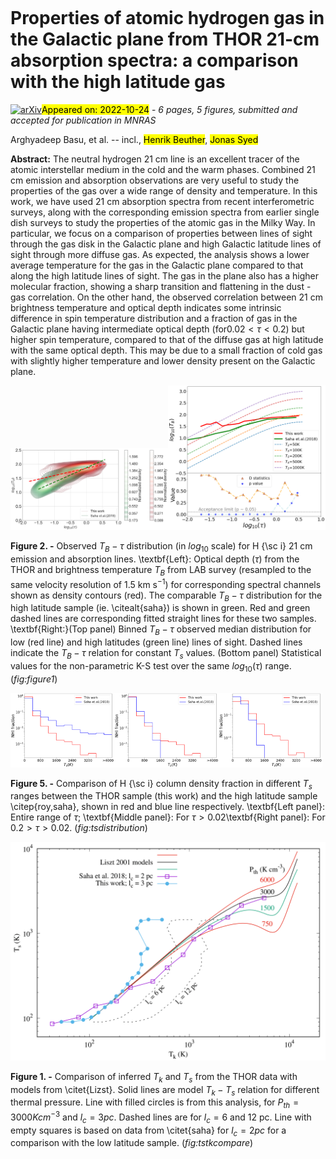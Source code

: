 <div class="macros" style="visibility:hidden;">
$\newcommand{\ensuremath}{}$
$\newcommand{\xspace}{}$
$\newcommand{\object}[1]{\texttt{#1}}$
$\newcommand{\farcs}{{.}''}$
$\newcommand{\farcm}{{.}'}$
$\newcommand{\arcsec}{''}$
$\newcommand{\arcmin}{'}$
$\newcommand{\ion}[2]{#1#2}$
$\newcommand{\textsc}[1]{\textrm{#1}}$
$\newcommand{\hl}[1]{\textrm{#1}}$
$\newcommand{\thebibliography}{\DeclareRobustCommand{\VAN}[3]{##3}\VANthebibliography}$</div>

<div class="macros" style="visibility:hidden;">
$\newcommand{$\ensuremath$}{}$
$\newcommand{$\xspace$}{}$
$\newcommand{$\object$}[1]{\texttt{#1}}$
$\newcommand{$\farcs$}{{.}''}$
$\newcommand{$\farcm$}{{.}'}$
$\newcommand{$\arcsec$}{''}$
$\newcommand{$\arcmin$}{'}$
$\newcommand{$\ion$}[2]{#1#2}$
$\newcommand{$\textsc$}[1]{\textrm{#1}}$
$\newcommand{$\hl$}[1]{\textrm{#1}}$
$\newcommand{$\thebibliography$}{\DeclareRobustCommand{\VAN}[3]{##3}\VANthebibliography}$</div>



<div id="title">

# Properties of atomic hydrogen gas in the Galactic plane from THOR 21-cm absorption spectra: a comparison with the high latitude gas

</div>
<div id="comments">

[![arXiv](https://img.shields.io/badge/arXiv-2210.11551-b31b1b.svg)](https://arxiv.org/abs/2210.11551)<mark>Appeared on: 2022-10-24</mark> - _6 pages, 5 figures, submitted and accepted for publication in MNRAS_

</div>
<div id="authors">

Arghyadeep Basu, et al. -- incl., <mark><mark>Henrik Beuther</mark></mark>, <mark><mark>Jonas Syed</mark></mark>

</div>
<div id="abstract">

**Abstract:** The neutral hydrogen 21 cm line is an excellent tracer of the atomic interstellar medium in the cold and the warm phases. Combined 21 cm emission and absorption observations are very useful to study the properties of the gas over a wide range of density and temperature. In this work, we have used 21 cm absorption spectra from recent interferometric surveys, along with the corresponding emission spectra from earlier single dish surveys to study the properties of the atomic gas in the Milky Way. In particular, we focus on a comparison of properties between lines of sight through the gas disk in the Galactic plane and high Galactic latitude lines of sight through more diffuse gas. As expected, the analysis shows a lower average temperature for the gas in the Galactic plane compared to that along the high latitude lines of sight. The gas in the plane also has a higher molecular fraction, showing a sharp transition and flattening in the dust - gas correlation. On the other hand, the observed correlation between 21 cm brightness temperature and optical depth indicates some intrinsic difference in spin temperature distribution and a fraction of gas in the Galactic plane having intermediate optical depth (for$0.02<\tau<0.2$) but higher spin temperature, compared to that of the diffuse gas at high latitude with the same optical depth. This may be due to a small fraction of cold gas with slightly higher temperature and lower density present on the Galactic plane.

</div>

<div id="div_fig1">

<img src="tmp_2210.11551/./fig1a.png" alt="Fig2.1" width="50%"/><img src="tmp_2210.11551/./fig1b.png" alt="Fig2.2" width="50%"/>

**Figure 2. -** Observed $T_{B} - \tau$ distribution (in $log_{10}$ scale) for H {\sc i} 21 cm emission and absorption lines. \textbf{Left}: Optical depth ($\tau$) from the THOR and brightness temperature $T_B$ from LAB survey (resampled to the same velocity resolution of 1.5 km s$^{-1}$) for corresponding spectral channels shown as density contours (red). The comparable $T_{B} - \tau$ distribution for the high latitude sample (ie. \citealt{saha}) is shown in green. Red and green dashed lines are corresponding fitted straight lines for these two samples. \textbf{Right:}(Top panel) Binned $T_B - \tau$ observed median distribution for low (red line) and high latitudes (green line) lines of sight. Dashed lines indicate the $T_B - \tau$ relation for constant $T_{s}$ values. (Bottom panel) Statistical values for the non-parametric K-S test over the same $log_{10}(\tau)$ range. (*fig:figure1*)

</div>
<div id="div_fig2">

<img src="tmp_2210.11551/./fig4a.png" alt="Fig5.1" width="33%"/><img src="tmp_2210.11551/./fig4b.png" alt="Fig5.2" width="33%"/><img src="tmp_2210.11551/./fig4c.png" alt="Fig5.3" width="33%"/>

**Figure 5. -** Comparison of H {\sc i} column density fraction in different $T_{s}$ ranges between the THOR sample (this work) and the high latitude sample \citep{roy,saha}, shown in red and blue line respectively. \textbf{Left panel}: Entire range of $\tau$; \textbf{Middle panel}: For $\tau > 0.02$\textbf{Right panel}: For $0.2 > \tau > 0.02$.  (*fig:tsdistribution*)

</div>
<div id="div_fig3">

<img src="tmp_2210.11551/./fig5.png" alt="Fig1" width="100%"/>

**Figure 1. -** Comparison of inferred $T_{k}$ and $T_{s}$ from the THOR data with models from \citet{Lizst}. Solid lines are model $T_{k} - T_{s}$ relation for different thermal pressure. Line with filled circles is from this analysis, for $P_{th} = 3000  K cm^{-3}$ and $l_c = 3  pc$. Dashed lines are for $l_c = 6$ and 12 pc. Line with empty squares is based on data from \citet{saha} for $l_c = 2  pc$ for a comparison with the low latitude sample. (*fig:tstkcompare*)

</div>